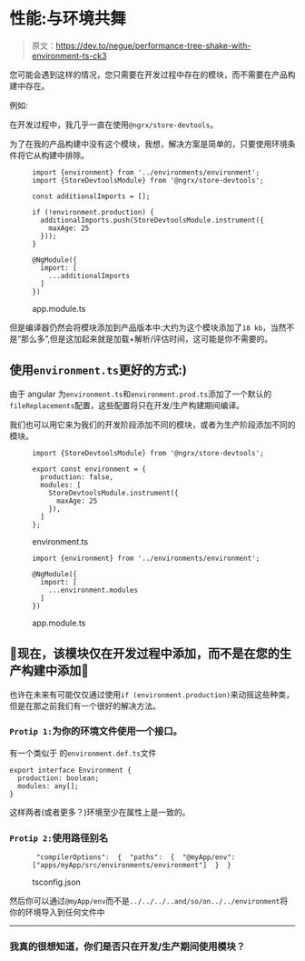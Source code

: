 # 性能:与环境共舞

> 原文：<https://dev.to/negue/performance-tree-shake-with-environment-ts-ck3>

您可能会遇到这样的情况，您只需要在开发过程中存在的模块，而不需要在产品构建中存在。

例如:

在开发过程中，我几乎一直在使用`@ngrx/store-devtools`。

为了在我的产品构建中没有这个模块，我想，解决方案是简单的，只要使用环境条件将它从构建中排除。

<figure>

```
import {environment} from '../environments/environment';
import {StoreDevtoolsModule} from '@ngrx/store-devtools';

const additionalImports = [];

if (!environment.production) {
  additionalImports.push(StoreDevtoolsModule.instrument({
    maxAge: 25
  }));
}

@NgModule({
  import: [
    ...additionalImports
  ]
}) 
```

<figcaption>app.module.ts</figcaption>

</figure>

但是编译器仍然会将模块添加到产品版本中:大约为这个模块添加了`18 kb`，当然不是“那么多”,但是这加起来就是加载+解析/评估时间，这可能是你不需要的。

## 使用`environment.ts`更好的方式:)

由于 angular 为`environment.ts`和`environment.prod.ts`添加了一个默认的`fileReplacements`配置，这些配置将只在开发/生产构建期间编译。

我们也可以用它来为我们的开发阶段添加不同的模块，或者为生产阶段添加不同的模块。

<figure>

```
import {StoreDevtoolsModule} from '@ngrx/store-devtools';

export const environment = {
  production: false,
  modules: [
    StoreDevtoolsModule.instrument({
      maxAge: 25
    }),
  ]
}; 
```

<figcaption>environment.ts</figcaption>

</figure>

<figure>

```
import {environment} from '../environments/environment';

@NgModule({
  import: [
    ...environment.modules
  ]
}) 
```

<figcaption>app.module.ts</figcaption>

</figure>

## 🎉现在，该模块仅在开发过程中添加，而不是在您的生产构建中添加🎉

也许在未来有可能仅仅通过使用`if (environment.production)`来动摇这些种类，但是在那之前我们有一个很好的解决方法。

### `Protip 1:`为你的环境文件使用一个接口。

有一个类似于
的`environment.def.ts`文件

```
export interface Environment {
  production: boolean;
  modules: any[];
} 
```

这样两者(或者更多？)环境至少在属性上是一致的。

### `Protip 2:`使用路径别名

<figure>

```
 "compilerOptions":  {  "paths":  {  "@myApp/env":  ["apps/myApp/src/environments/environment"]  }  } 
```

<figcaption>tsconfig.json</figcaption>

</figure>

然后你可以通过`@myApp/env`而不是`../../../..and/so/on../../environment`将你的环境导入到任何文件中

* * *

### 我真的很想知道，你们是否只在开发/生产期间使用模块？